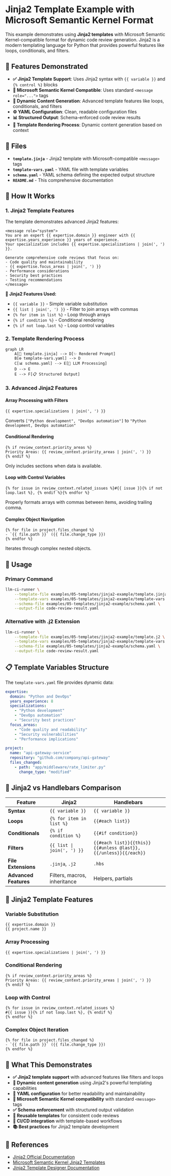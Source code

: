 # Jinja2 Template Example with Microsoft Semantic Kernel Format

This example demonstrates using **Jinja2 templates** with Microsoft Semantic Kernel-compatible format for dynamic code review generation. Jinja2 is a modern templating language for Python that provides powerful features like loops, conditionals, and filters.

## 🌟 **Features Demonstrated**

- **✅ Jinja2 Template Support**: Uses Jinja2 syntax with `{{ variable }}` and `{% control %}` blocks
- **📝 Microsoft Semantic Kernel Compatible**: Uses standard `<message role="...">` tags
- **🔧 Dynamic Content Generation**: Advanced template features like loops, conditionals, and filters
- **⚙️ YAML Configuration**: Clean, readable configuration files
- **📊 Structured Output**: Schema-enforced code review results
- **🔄 Template Rendering Process**: Dynamic content generation based on context

## 📁 **Files**

- **`template.jinja`** - Jinja2 template with Microsoft-compatible `<message>` tags
- **`template-vars.yaml`** - YAML file with template variables
- **`schema.yaml`** - YAML schema defining the expected output structure
- **`README.md`** - This comprehensive documentation

## 🔄 **How It Works**

### **1. Jinja2 Template Features**

The template demonstrates advanced Jinja2 features:

```jinja2
<message role="system">
You are an expert {{ expertise.domain }} engineer with {{ expertise.years_experience }} years of experience.
Your specialization includes {{ expertise.specializations | join(', ') }}.

Generate comprehensive code reviews that focus on:
- Code quality and maintainability
- {{ expertise.focus_areas | join(', ') }}
- Performance considerations
- Security best practices
- Testing recommendations
</message>
```

**🎯 Jinja2 Features Used:**
- `{{ variable }}` - Simple variable substitution
- `{{ list | join(', ') }}` - Filter to join arrays with commas
- `{% for item in list %}` - Loop through arrays
- `{% if condition %}` - Conditional rendering
- `{% if not loop.last %}` - Loop control variables

### **2. Template Rendering Process**

```mermaid
graph LR
    A[📄 template.jinja] --> D[✨ Rendered Prompt]
    B[⚙️ template-vars.yaml] --> D
    C[📊 schema.yaml] --> E[🤖 LLM Processing]
    D --> E
    E --> F[📋 Structured Output]
```

### **3. Advanced Jinja2 Features**

#### **Array Processing with Filters**
```jinja2
{{ expertise.specializations | join(', ') }}
```
Converts `["Python development", "DevOps automation"]` to `"Python development, DevOps automation"`

#### **Conditional Rendering**
```jinja2
{% if review_context.priority_areas %}
Priority Areas: {{ review_context.priority_areas | join(', ') }}
{% endif %}
```
Only includes sections when data is available.

#### **Loop with Control Variables**
```jinja2
{% for issue in review_context.related_issues %}#{{ issue }}{% if not loop.last %}, {% endif %}{% endfor %}
```
Properly formats arrays with commas between items, avoiding trailing comma.

#### **Complex Object Navigation**
```jinja2
{% for file in project.files_changed %}
- `{{ file.path }}` ({{ file.change_type }})
{% endfor %}
```
Iterates through complex nested objects.

## 🚀 **Usage**

### **Primary Command**

```bash
llm-ci-runner \
    --template-file examples/05-templates/jinja2-example/template.jinja \
    --template-vars examples/05-templates/jinja2-example/template-vars.yaml \
    --schema-file examples/05-templates/jinja2-example/schema.yaml \
    --output-file code-review-result.yaml
```

### **Alternative with .j2 Extension**

```bash
llm-ci-runner \
    --template-file examples/05-templates/jinja2-example/template.j2 \
    --template-vars examples/05-templates/jinja2-example/template-vars.yaml \
    --schema-file examples/05-templates/jinja2-example/schema.yaml \
    --output-file code-review-result.yaml
```

## 📋 **Template Variables Structure**

The `template-vars.yaml` file provides dynamic data:

```yaml
expertise:
  domain: "Python and DevOps"
  years_experience: 8
  specializations:
    - "Python development"
    - "DevOps automation"
    - "Security best practices"
  focus_areas:
    - "Code quality and readability"
    - "Security vulnerabilities"
    - "Performance implications"

project:
  name: "api-gateway-service"
  repository: "github.com/company/api-gateway"
  files_changed:
    - path: "app/middleware/rate_limiter.py"
      change_type: "modified"
```

## 🎯 **Jinja2 vs Handlebars Comparison**

| Feature | Jinja2 | Handlebars |
|---------|--------|------------|
| **Syntax** | `{{ variable }}` | `{{ variable }}` |
| **Loops** | `{% for item in list %}` | `{{#each list}}` |
| **Conditionals** | `{% if condition %}` | `{{#if condition}}` |
| **Filters** | `{{ list \| join(', ') }}` | `{{#each list}}{{this}}{{#unless @last}}, {{/unless}}{{/each}}` |
| **File Extensions** | `.jinja`, `.j2` | `.hbs` |
| **Advanced Features** | Filters, macros, inheritance | Helpers, partials |

## 🔧 **Jinja2 Template Features**

### **Variable Substitution**
```jinja2
{{ expertise.domain }}
{{ project.name }}
```

### **Array Processing**
```jinja2
{{ expertise.specializations | join(', ') }}
```

### **Conditional Rendering**
```jinja2
{% if review_context.priority_areas %}
Priority Areas: {{ review_context.priority_areas | join(', ') }}
{% endif %}
```

### **Loop with Control**
```jinja2
{% for issue in review_context.related_issues %}
#{{ issue }}{% if not loop.last %}, {% endif %}
{% endfor %}
```

### **Complex Object Iteration**
```jinja2
{% for file in project.files_changed %}
- `{{ file.path }}` ({{ file.change_type }})
{% endfor %}
```

## 🌟 **What This Demonstrates**

- **✅ Jinja2 template support** with advanced features like filters and loops
- **🔄 Dynamic content generation** using Jinja2's powerful templating capabilities
- **📝 YAML configuration** for better readability and maintainability
- **🎯 Microsoft Semantic Kernel compatibility** with standard `<message>` tags
- **✅ Schema enforcement** with structured output validation
- **🔧 Reusable templates** for consistent code reviews
- **🚀 CI/CD integration** with template-based workflows
- **📚 Best practices** for Jinja2 template development

## 🔗 **References**

- [Jinja2 Official Documentation](https://jinja.palletsprojects.com/)
- [Microsoft Semantic Kernel Jinja2 Templates](https://learn.microsoft.com/en-us/semantic-kernel/concepts/prompts/jinja2-prompt-templates?pivots=programming-language-python)
- [Jinja2 Template Designer Documentation](https://jinja.palletsprojects.com/en/3.1.x/templates/) 